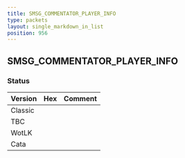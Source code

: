 ```yaml
---
title: SMSG_COMMENTATOR_PLAYER_INFO
type: packets
layout: single_markdown_in_list
position: 956
---
```


## SMSG_COMMENTATOR_PLAYER_INFO

### Status

Version | Hex | Comment
---------- | ---------- | ---------- 
Classic |  |  
TBC |  |  
WotLK |  |  
Cata |  |  
